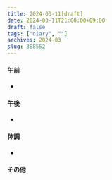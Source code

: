 ```yaml
---
title: 2024-03-11[draft]
date: 2024-03-11T21:00:00+09:00
draft: false
tags: ["diary", ""]
archives: 2024-03
slug: 388552
---
```

#### 午前
- 
#### 午後
- 
#### 体調
- 
#### その他